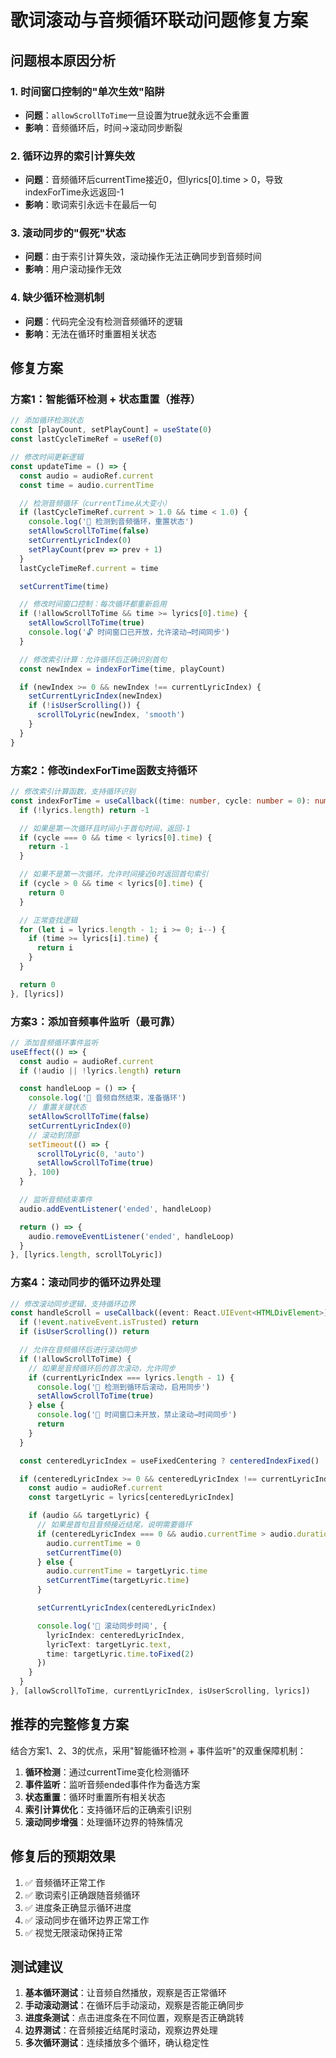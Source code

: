 # 歌词滚动与音频循环联动问题修复方案

## 问题根本原因分析

### 1. 时间窗口控制的"单次生效"陷阱
- **问题**：`allowScrollToTime`一旦设置为true就永远不会重置
- **影响**：音频循环后，时间→滚动同步断裂

### 2. 循环边界的索引计算失效
- **问题**：音频循环后currentTime接近0，但lyrics[0].time > 0，导致indexForTime永远返回-1
- **影响**：歌词索引永远卡在最后一句

### 3. 滚动同步的"假死"状态
- **问题**：由于索引计算失效，滚动操作无法正确同步到音频时间
- **影响**：用户滚动操作无效

### 4. 缺少循环检测机制
- **问题**：代码完全没有检测音频循环的逻辑
- **影响**：无法在循环时重置相关状态

## 修复方案

### 方案1：智能循环检测 + 状态重置（推荐）

```typescript
// 添加循环检测状态
const [playCount, setPlayCount] = useState(0)
const lastCycleTimeRef = useRef(0)

// 修改时间更新逻辑
const updateTime = () => {
  const audio = audioRef.current
  const time = audio.currentTime

  // 检测音频循环（currentTime从大变小）
  if (lastCycleTimeRef.current > 1.0 && time < 1.0) {
    console.log('🔄 检测到音频循环，重置状态')
    setAllowScrollToTime(false)
    setCurrentLyricIndex(0)
    setPlayCount(prev => prev + 1)
  }
  lastCycleTimeRef.current = time

  setCurrentTime(time)

  // 修改时间窗口控制：每次循环都重新启用
  if (!allowScrollToTime && time >= lyrics[0].time) {
    setAllowScrollToTime(true)
    console.log('🔓 时间窗口已开放，允许滚动→时间同步')
  }

  // 修改索引计算：允许循环后正确识别首句
  const newIndex = indexForTime(time, playCount)

  if (newIndex >= 0 && newIndex !== currentLyricIndex) {
    setCurrentLyricIndex(newIndex)
    if (!isUserScrolling()) {
      scrollToLyric(newIndex, 'smooth')
    }
  }
}
```

### 方案2：修改indexForTime函数支持循环

```typescript
// 修改索引计算函数，支持循环识别
const indexForTime = useCallback((time: number, cycle: number = 0): number => {
  if (!lyrics.length) return -1

  // 如果是第一次循环且时间小于首句时间，返回-1
  if (cycle === 0 && time < lyrics[0].time) {
    return -1
  }

  // 如果不是第一次循环，允许时间接近0时返回首句索引
  if (cycle > 0 && time < lyrics[0].time) {
    return 0
  }

  // 正常查找逻辑
  for (let i = lyrics.length - 1; i >= 0; i--) {
    if (time >= lyrics[i].time) {
      return i
    }
  }

  return 0
}, [lyrics])
```

### 方案3：添加音频事件监听（最可靠）

```typescript
// 添加音频循环事件监听
useEffect(() => {
  const audio = audioRef.current
  if (!audio || !lyrics.length) return

  const handleLoop = () => {
    console.log('🔄 音频自然结束，准备循环')
    // 重置关键状态
    setAllowScrollToTime(false)
    setCurrentLyricIndex(0)
    // 滚动到顶部
    setTimeout(() => {
      scrollToLyric(0, 'auto')
      setAllowScrollToTime(true)
    }, 100)
  }

  // 监听音频结束事件
  audio.addEventListener('ended', handleLoop)

  return () => {
    audio.removeEventListener('ended', handleLoop)
  }
}, [lyrics.length, scrollToLyric])
```

### 方案4：滚动同步的循环边界处理

```typescript
// 修改滚动同步逻辑，支持循环边界
const handleScroll = useCallback((event: React.UIEvent<HTMLDivElement>) => {
  if (!event.nativeEvent.isTrusted) return
  if (isUserScrolling()) return

  // 允许在音频循环后进行滚动同步
  if (!allowScrollToTime) {
    // 如果是音频循环后的首次滚动，允许同步
    if (currentLyricIndex === lyrics.length - 1) {
      console.log('🔄 检测到循环后滚动，启用同步')
      setAllowScrollToTime(true)
    } else {
      console.log('🚫 时间窗口未开放，禁止滚动→时间同步')
      return
    }
  }

  const centeredLyricIndex = useFixedCentering ? centeredIndexFixed() : centeredIndex()

  if (centeredLyricIndex >= 0 && centeredLyricIndex !== currentLyricIndex) {
    const audio = audioRef.current
    const targetLyric = lyrics[centeredLyricIndex]

    if (audio && targetLyric) {
      // 如果是首句且音频接近结尾，说明需要循环
      if (centeredLyricIndex === 0 && audio.currentTime > audio.duration - 1.0) {
        audio.currentTime = 0
        setCurrentTime(0)
      } else {
        audio.currentTime = targetLyric.time
        setCurrentTime(targetLyric.time)
      }

      setCurrentLyricIndex(centeredLyricIndex)

      console.log('📍 滚动同步时间', {
        lyricIndex: centeredLyricIndex,
        lyricText: targetLyric.text,
        time: targetLyric.time.toFixed(2)
      })
    }
  }
}, [allowScrollToTime, currentLyricIndex, isUserScrolling, lyrics])
```

## 推荐的完整修复方案

结合方案1、2、3的优点，采用"智能循环检测 + 事件监听"的双重保障机制：

1. **循环检测**：通过currentTime变化检测循环
2. **事件监听**：监听音频ended事件作为备选方案
3. **状态重置**：循环时重置所有相关状态
4. **索引计算优化**：支持循环后的正确索引识别
5. **滚动同步增强**：处理循环边界的特殊情况

## 修复后的预期效果

1. ✅ 音频循环正常工作
2. ✅ 歌词索引正确跟随音频循环
3. ✅ 进度条正确显示循环进度
4. ✅ 滚动同步在循环边界正常工作
5. ✅ 视觉无限滚动保持正常

## 测试建议

1. **基本循环测试**：让音频自然播放，观察是否正常循环
2. **手动滚动测试**：在循环后手动滚动，观察是否能正确同步
3. **进度条测试**：点击进度条在不同位置，观察是否正确跳转
4. **边界测试**：在音频接近结尾时滚动，观察边界处理
5. **多次循环测试**：连续播放多个循环，确认稳定性